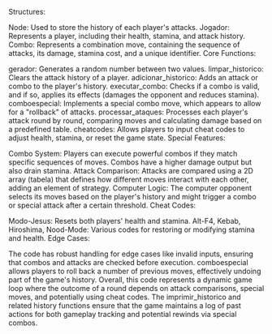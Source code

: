 Structures:

Node: Used to store the history of each player's attacks.
Jogador: Represents a player, including their health, stamina, and attack history.
Combo: Represents a combination move, containing the sequence of attacks, its damage, stamina cost, and a unique identifier.
Core Functions:

gerador: Generates a random number between two values.
limpar_historico: Clears the attack history of a player.
adicionar_historico: Adds an attack or combo to the player's history.
executar_combo: Checks if a combo is valid, and if so, applies its effects (damages the opponent and reduces stamina).
comboespecial: Implements a special combo move, which appears to allow for a "rollback" of attacks.
processar_ataques: Processes each player's attack round by round, comparing moves and calculating damage based on a predefined table.
cheatcodes: Allows players to input cheat codes to adjust health, stamina, or reset the game state.
Special Features:

Combo System: Players can execute powerful combos if they match specific sequences of moves. Combos have a higher damage output but also drain stamina.
Attack Comparison: Attacks are compared using a 2D array (tabela) that defines how different moves interact with each other, adding an element of strategy.
Computer Logic: The computer opponent selects its moves based on the player's history and might trigger a combo or special attack after a certain threshold.
Cheat Codes:

Modo-Jesus: Resets both players' health and stamina.
Alt-F4, Kebab, Hiroshima, Nood-Mode: Various codes for restoring or modifying stamina and health.
Edge Cases:

The code has robust handling for edge cases like invalid inputs, ensuring that combos and attacks are checked before execution.
comboespecial allows players to roll back a number of previous moves, effectively undoing part of the game's history.
Overall, this code represents a dynamic game loop where the outcome of a round depends on attack comparisons, special moves, and potentially using cheat codes. The imprimir_historico and related history functions ensure that the game maintains a log of past actions for both gameplay tracking and potential rewinds via special combos.
